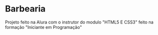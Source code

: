 # Barbearia
<p>Projeto feito na Alura com o instrutor do modulo "HTML5 E CSS3" feito  na formação "Iniciante em Programação"</p>
